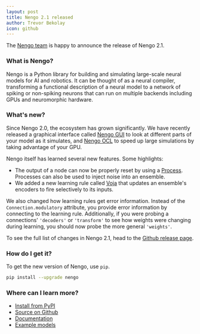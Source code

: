 ```yaml
---
layout: post
title: Nengo 2.1 released
author: Trevor Bekolay
icon: github
---
```


The [Nengo team](https://github.com/nengo/nengo/blob/master/CONTRIBUTORS.rst)
is happy to announce the release of Nengo 2.1.

### What is Nengo?

Nengo is a Python library for building and simulating
large-scale neural models for AI and robotics.
It can be thought of as a neural compiler,
transforming a functional description of a neural model
to a network of spiking or non-spiking neurons
that can run on multiple backends
including GPUs and neuromorphic hardware.

### What's new?

Since Nengo 2.0, the ecosystem has grown significantly.
We have recently released a graphical interface called
[Nengo GUI](https://github.com/nengo/nengo_gui)
to look at different parts of your model as it simulates,
and [Nengo OCL](https://github.com/nengo/nengo_ocl)
to speed up large simulations
by taking advantage of your GPU.

Nengo itself has learned several new features. Some highlights:

- The output of a node can now be properly reset by using a
  [Process](https://www.nengo.ai/nengo/examples/processes.html).
  Processes can also be used to inject noise into an ensemble.
- We added a new learning rule called
  [Voja](https://www.nengo.ai/nengo/examples/learn_associations.html)
  that updates an ensemble's encoders to fire selectively to its inputs.

We also changed how learning rules get error information.
Instead of the `Connection.modulatory` attribute,
you provide error information by connecting to the learning rule.
Additionally, if you were probing a connections' `'decoders'` or `'transform'`
to see how weights were changing during learning,
you should now probe the more general `'weights'`.

To see the full list of changes in Nengo 2.1, head to the
[Github release page](https://github.com/nengo/nengo/releases/tag/v2.1.0).

### How do I get it?

To get the new version of Nengo, use `pip`.

```bash
pip install --upgrade nengo
```

### Where can I learn more?

- [Install from PyPI](https://pypi.python.org/pypi/nengo)
- [Source on Github](https://github.com/nengo/nengo)
- [Documentation](https://www.nengo.ai/nengo/)
- [Example models](https://www.nengo.ai/nengo/examples.html)
